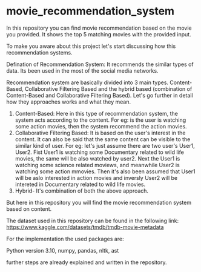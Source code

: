 # movie_recommendation_system

In this repository you can find movie recommendation based on the movie you provided. It shows the top 5 matching movies with the provided input.

To make you aware about this project let's start discussing how this recommendation systems.

Defination of Recommendation System: It recommends the similar types of data. Its been used in the most of the social media networks.

Recommendation system are basically divided into 3 main types. Content-Based, Collaborative Filtering Based and the hybrid based (combination of Content-Based and Collaborative Filtering Based). Let's go further in detail how they approaches works and what they mean.

1. Content-Based: Here in this type of recommendation system, the system acts according to the content. For eg: is the user is watching some action movies, then the system recommend the action movies.
2. Collaborative Filtering Based: It is based on the user's interest in the content. It can also be said that the same content can be visible to the similar kind of user. For eg: let's just assume there are two user's User1, User2. Fist User1 is watching some Documentary related to wild life movies, the same will be also watched by user2. Next the User1 is watching some science related moviews, and meanwhile User2 is watching some action mmovies. Then it's also been assumed that User1 will be aslo interested in action movies and inversly User2 will be intereted in  Documentary related to wild life movies.
3. Hybrid- It's combination of both the above approach.

But here in this repository you will find the movie recommendation system based on content.

The dataset used in this repository can be found in the following link: https://www.kaggle.com/datasets/tmdb/tmdb-movie-metadata

For the implementation the used packages are:

Python version 3.10, 
numpy,
pandas,
nltk,
ast

further steps are already explained and written in the repository. 
